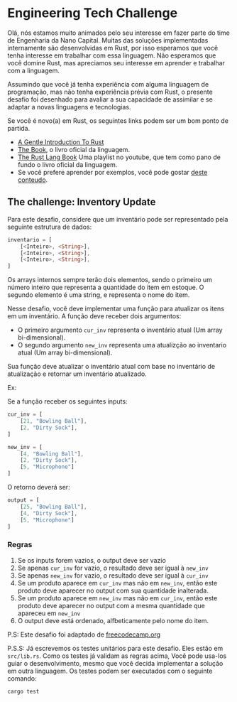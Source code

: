 # Engineering Tech Challenge

Olá, nós estamos muito animados pelo seu interesse em fazer parte do time de
Engenharia da Nano Capital. Muitas das soluções implementadas internamente são
desenvolvidas em Rust, por isso esperamos que você tenha interesse em trabalhar
com essa linguagem. Não esperamos que você domine Rust, mas apreciamos seu
interesse em aprender e trabalhar com a linguagem.

Assumindo que você já tenha experiência com alguma linguagem de programação,
mas não tenha experiência prévia com Rust, o presente desafio foi desenhado para
avaliar a sua capacidade de assimilar e se adaptar a novas linguagens e tecnologias.

Se você é novo(a) em Rust, os seguintes links podem ser um bom ponto de partida. 
- [A Gentle Introduction To Rust](https://stevedonovan.github.io/rust-gentle-intro/readme.html)
- [The Book](https://doc.rust-lang.org/book/), o livro oficial da linguagem.
- [The Rust Lang Book](https://www.youtube.com/playlist?list=PLai5B987bZ9CoVR-QEIN9foz4QCJ0H2Y8) Uma playlist no youtube, que tem como pano de fundo o livro oficial da linguagem.
- Se você prefere aprender por exemplos, você pode gostar [deste conteudo](https://doc.rust-lang.org/rust-by-example/hello.html).

## The challenge: Inventory Update
Para este desafio, considere que um inventário pode ser representado pela seguinte estrutura de dados:

```rust
inventario = [
    [<Inteiro>, <String>],
    [<Inteiro>, <String>],
    [<Inteiro>, <String>],
]
```

Os arrays internos sempre terão dois elementos, sendo o primeiro um número inteiro que representa 
a quantidade do item em estoque. O segundo elemento é uma string, e representa o nome do item.

Nesse desafio, você deve implementar uma função para atualizar os itens em um inventário.
A função deve receber dois argumentos:

- O primeiro argumento `cur_inv` representa o inventário atual (Um array bi-dimensional).
- O segundo argumento `new_inv` representa uma atualizção ao inventario atual (Um array bi-dimensional).

Sua função deve atualizar o inventário atual com base no inventário de atualização e retornar um inventário atualizado.

Ex:

Se a função receber os seguintes inputs:

```rust
cur_inv = [
    [21, "Bowling Ball"],
    [2, "Dirty Sock"],
]

new_inv = [
    [4, "Bowling Ball"],
    [2, "Dirty Sock"],
    [5, "Microphone"]
]
```

O retorno deverá ser:

```rust
output = [
    [25, "Bowling Ball"],
    [4, "Dirty Sock"],
    [5, "Microphone"]
]
```

### Regras

1. Se os inputs forem vazios, o output deve ser vazio
2. Se apenas `cur_inv` for vazio, o resultado deve ser igual à `new_inv`
3. Se apenas `new_inv` for vazio, o resultado deve ser igual à `cur_inv`
4. Se um produto aparece em `cur_inv` mas não em `new_inv`, então este produto
deve aparecer no output com sua quantidade inalterada.
5. Se um produto aparece em `new_inv` mas não em `cur_inv`, então este produto
deve aparecer no output com a mesma quantidade que apareceu em `new_inv`
6. O output deve está ordenado, alfbeticamente pelo nome do item.

P.S: Este desafio foi adaptado de [freecodecamp.org](https://www.freecodecamp.org/learn/coding-interview-prep/algorithms/inventory-update)

P.S.S: Já escrevemos os testes unitários para este desafio. Eles estão em `src/lib.rs`.
Como os testes já validam as regras acima, Você pode usa-los guiar o desenvolvimento, mesmo que você decida implementar a solução em outra linguagem.
Os testes podem ser executados com o seguinte comando:

```shell
cargo test
```
